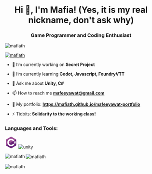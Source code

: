 <h1 align="center">Hi 👋, I'm Mafia! (Yes, it is my real nickname, don't ask why)</h1>
<h3 align="center">Game Programmer and Coding Enthusiast</h3>

<p align="left"> <img src="https://komarev.com/ghpvc/?username=mafiath&label=Profile%20views&color=0e75b6&style=flat" alt="mafiath" /> </p>

<p align="left"> <a href="https://github.com/ryo-ma/github-profile-trophy"><img src="https://github-profile-trophy.vercel.app/?username=mafiath" alt="mafiath" /></a> </p>

- 🔭 I’m currently working on **Secret Project**

- 🌱 I’m currently learning **Godot, Javascript, FoundryVTT**

- 💬 Ask me about **Unity, C#**

- 📫 How to reach me **mafeeyawat@gmail.com**

- 📁 My portfolio: **https://mafiath.github.io/mafeeyawat-portfolio**

- ⚡ Tidbits: **Solidarity to the working class!**

<p align="left">
</p>

<h3 align="left">Languages and Tools:</h3>
<p align="left"> <a href="https://www.w3schools.com/cs/" target="_blank" rel="noreferrer"> <img src="https://raw.githubusercontent.com/devicons/devicon/master/icons/csharp/csharp-original.svg" alt="csharp" width="40" height="40"/> </a> <a href="https://unity.com/" target="_blank" rel="noreferrer"> <img src="https://www.vectorlogo.zone/logos/unity3d/unity3d-icon.svg" alt="unity" width="40" height="40"/> </a> </p>

<p><img align="left" src="https://github-readme-stats.vercel.app/api/top-langs?username=mafiath&show_icons=true&locale=en&layout=compact" alt="mafiath" /></p>

<p>&nbsp;<img align="center" src="https://github-readme-stats.vercel.app/api?username=mafiath&show_icons=true&locale=en" alt="mafiath" /></p>

<p><img align="center" src="https://github-readme-streak-stats.herokuapp.com/?user=mafiath&" alt="mafiath" /></p>
